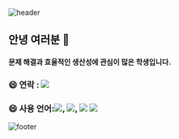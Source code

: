 <div align="left">

![header](https://capsule-render.vercel.app/api?type=waving&color=gradient&height=150&section=header&text=%20&fontSize=40&animation=fadeIn)

## 안녕 여러분 👋
#### 문제 해결과 효율적인 생산성에 관심이 많은 학생입니다.

### 😄 연락 : <a href="#"> <img src="[https://img.shields.io/badge/노션-beige](https://img.shields.io/badge/%EB%85%B8%EC%85%98-beige)??style=for-the-badge&logo=Notion&logoColor=#000000"/></a> 
### 😄 사용 언어:<img src="https://img.shields.io/badge/HTML5-beige??style=for-the-badge&logo=HTML5&logoColor=E34F26"/>, <img src="https://img.shields.io/badge/CSS3-beige??style=for-the-badge&logo=CSS3&logoColor=1572B6"/>, <img src="https://img.shields.io/badge/JS-beige??style=for-the-badge&logo=JavaScript&logoColor=F7DF1E"/> <img src="[https://img.shields.io/badge/피그마-violet](https://img.shields.io/badge/%ED%94%BC%EA%B7%B8%EB%A7%88-violet)??style=for-the-badge&logo=figma&logoColor=black">
![footer](https://capsule-render.vercel.app/api?type=waving&color=gradient&height=150&section=footer&text=&fontSize=40&animation=fadeIn)
</div>

<!--
**gumina1205/gumina1205** is a ✨ _special_ ✨ repository because its `README.md` (this file) appears on your GitHub profile.

- 🔭안녕하십니까
- 🌱 저는 현재 000을 공부중입니다.
- 👯 협업할 사람을 모집중입니다.
- 🤔 이런 도움이 필요합니다.
- 💬 저한테 물어보세요.
- 📫 연락처 : ...
- 😄 기타1 : ...
- ⚡ 기타2: ...
-->
